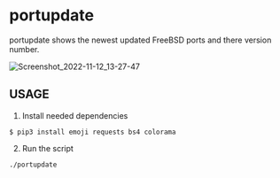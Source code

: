 # portupdate

portupdate shows the newest updated FreeBSD ports and there version number.

![Screenshot_2022-11-12_13-27-47](https://user-images.githubusercontent.com/37046652/201473903-d87e56f7-8f2c-44ad-b055-9d6c8abcceda.png)

## USAGE
1. Install needed dependencies
```
$ pip3 install emoji requests bs4 colorama
```
2. Run the script
```
./portupdate
```
